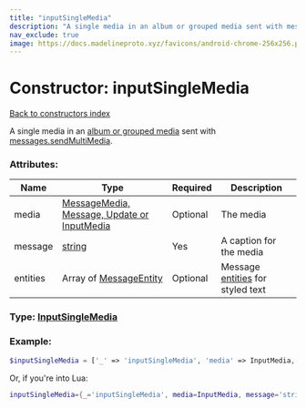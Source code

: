 ```yaml
---
title: "inputSingleMedia"
description: "A single media in an album or grouped media sent with messages.sendMultiMedia."
nav_exclude: true
image: https://docs.madelineproto.xyz/favicons/android-chrome-256x256.png
---
```

# Constructor: inputSingleMedia  
[Back to constructors index](index.md)



A single media in an [album or grouped media](https://core.telegram.org/api/files#albums-grouped-media) sent with [messages.sendMultiMedia](../methods/messages.sendMultiMedia.md).

### Attributes:

| Name     |    Type       | Required | Description |
|----------|---------------|----------|-------------|
|media|[MessageMedia, Message, Update or InputMedia](../types/InputMedia.md) | Optional|The media|
|message|[string](../types/string.md) | Yes|A caption for the media|
|entities|Array of [MessageEntity](../types/MessageEntity.md) | Optional|Message [entities](https://core.telegram.org/api/entities) for styled text|



### Type: [InputSingleMedia](../types/InputSingleMedia.md)


### Example:

```php
$inputSingleMedia = ['_' => 'inputSingleMedia', 'media' => InputMedia, 'message' => 'string', 'entities' => [MessageEntity, MessageEntity]];
```  


Or, if you're into Lua:

```lua
inputSingleMedia={_='inputSingleMedia', media=InputMedia, message='string', entities={MessageEntity}}

```


